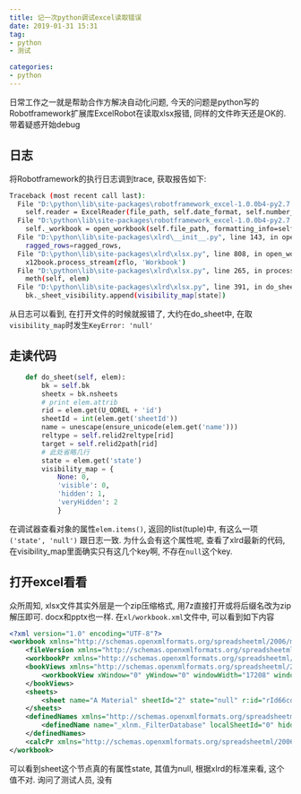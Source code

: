 ```yaml
---
title: 记一次python调试excel读取错误
date: 2019-01-31 15:31
tag:
- python
- 测试

categories:
- python
---
```

日常工作之一就是帮助合作方解决自动化问题, 今天的问题是python写的Robotframework扩展库ExcelRobot在读取xlsx报错, 同样的文件昨天还是OK的. 带着疑惑开始debug
<!--more-->
## 日志
将Robotframework的执行日志调到trace, 获取报告如下:
```bash
Traceback (most recent call last):
  File "D:\python\lib\site-packages\robotframework_excel-1.0.0b4-py2.7.egg\ExcelRobot\base.py", line 33, in open_excel
    self.reader = ExcelReader(file_path, self.date_format, self.number_format, self.bool_format)
  File "D:\python\lib\site-packages\robotframework_excel-1.0.0b4-py2.7.egg\ExcelRobot\reader.py", line 21, in __init__
    self._workbook = open_workbook(self.file_path, formatting_info=self.is_xls, on_demand=True)
  File "D:\python\lib\site-packages\xlrd\__init__.py", line 143, in open_workbook
    ragged_rows=ragged_rows,
  File "D:\python\lib\site-packages\xlrd\xlsx.py", line 808, in open_workbook_2007_xml
    x12book.process_stream(zflo, 'Workbook')
  File "D:\python\lib\site-packages\xlrd\xlsx.py", line 265, in process_stream
    meth(self, elem)
  File "D:\python\lib\site-packages\xlrd\xlsx.py", line 391, in do_sheet
    bk._sheet_visibility.append(visibility_map[state])
```
从日志可以看到, 在打开文件的时候就报错了, 大约在do_sheet中, 在取`visibility_map`时发生`KeyError: 'null'`

## 走读代码
```python
    def do_sheet(self, elem):
        bk = self.bk
        sheetx = bk.nsheets
        # print elem.attrib
        rid = elem.get(U_ODREL + 'id')
        sheetId = int(elem.get('sheetId'))
        name = unescape(ensure_unicode(elem.get('name')))
        reltype = self.relid2reltype[rid]
        target = self.relid2path[rid]
        # 此处省略几行
        state = elem.get('state')
        visibility_map = {
            None: 0,
            'visible': 0,
            'hidden': 1,
            'veryHidden': 2
            }
```
在调试器查看对象的属性`elem.items()`, 返回的list(tuple)中, 有这么一项`('state', 'null')` 跟日志一致. 为什么会有这个属性呢, 查看了xlrd最新的代码, 在visibility_map里面确实只有这几个key啊, 不存在`null`这个key.

## 打开excel看看
众所周知, xlsx文件其实外层是一个zip压缩格式, 用7z直接打开或将后缀名改为zip解压即可. docx和pptx也一样.
在`xl/workbook.xml`文件中, 可以看到如下内容
```xml
<?xml version="1.0" encoding="UTF-8"?>
<workbook xmlns="http://schemas.openxmlformats.org/spreadsheetml/2006/main" xmlns:r="http://schemas.openxmlformats.org/officeDocument/2006/relationships" xmlns:mc="http://schemas.openxmlformats.org/markup-compatibility/2006" xmlns:x15="http://schemas.microsoft.com/office/spreadsheetml/2010/11/main">
    <fileVersion xmlns="http://schemas.openxmlformats.org/spreadsheetml/2006/main" appName="xl" lastEdited="6" lowestEdited="6" rupBuild="14420" />
    <workbookPr xmlns="http://schemas.openxmlformats.org/spreadsheetml/2006/main" defaultThemeVersion="124226" />
    <bookViews xmlns="http://schemas.openxmlformats.org/spreadsheetml/2006/main">
        <workbookView xWindow="0" yWindow="0" windowWidth="17208" windowHeight="10512" />
    </bookViews>
    <sheets>
        <sheet name="A Material" sheetId="2" state="null" r:id="rId66cdf1e0-93bc-4c96-9369-4f0664e2752b" />
    </sheets>
    <definedNames xmlns="http://schemas.openxmlformats.org/spreadsheetml/2006/main">
        <definedName name="_xlnm._FilterDatabase" localSheetId="0" hidden="1">'A Material'!$A$1:$O$1</definedName>
    </definedNames>
    <calcPr xmlns="http://schemas.openxmlformats.org/spreadsheetml/2006/main" calcId="0" />
</workbook>
```
可以看到sheet这个节点真的有属性state, 其值为null, 根据xlrd的标准来看, 这个值不对. 询问了测试人员, 没有


<!--stackedit_data:
eyJoaXN0b3J5IjpbLTQ5ODI0NzY5NSw3MDQ5MTUxMDhdfQ==
-->